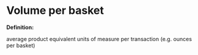 # Volume per basket

**Definition:**

average product equivalent  units of measure per transaction (e.g. ounces per basket)
